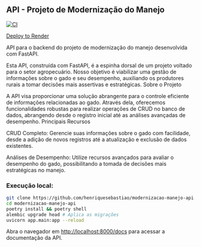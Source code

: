 ## API - Projeto de Modernização do Manejo
[![CI](https://github.com/henriquesebastiao/modernizacao-manejo-api/actions/workflows/ci.yml/badge.svg)](https://github.com/henriquesebastiao/modernizacao-manejo-api/actions/workflows/ci.yml)

[Deploy to Render](https://manejo-api.onrender.com)


API para o backend do projeto de modernização do manejo desenvolvida com FastAPI.

Esta API, construída com FastAPI, é a espinha dorsal de um projeto voltado para o setor agropecuário. Nosso objetivo é viabilizar uma gestão de informações sobre o gado e seu desempenho, auxiliando os produtores rurais a tomar decisões mais assertivas e estratégicas.
Sobre o Projeto

A API visa proporcionar uma solução abrangente para o controle eficiente de informações relacionadas ao gado. Através dela, oferecemos funcionalidades robustas para realizar operações de CRUD no banco de dados, abrangendo desde o registro inicial até as análises avançadas de desempenho.
Principais Recursos

CRUD Completo: Gerencie suas informações sobre o gado com facilidade, desde a adição de novos registros até a atualização e exclusão de dados existentes.

Análises de Desempenho: Utilize recursos avançados para avaliar o desempenho do gado, possibilitando a tomada de decisões mais estratégicas no manejo.

### Execução local:

```bash
git clone https://github.com/henriquesebastiao/modernizacao-manejo-api.git
cd modernizacao-manejo-api
poetry install && poetry shell
alembic upgrade head # Aplica as migrações
uvicorn app.main:app --reload
```

Abra o navegador em [http://localhost:8000/docs](http://localhost:8000/docs) para acessar a documentação da API.